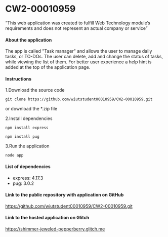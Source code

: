 # CW2-00010959
“This web application was created to fulfill Web Technology module’s requirements and does not represent an actual company or service”
#### About the application
The app is called "Task manager" and allows the user to manage daily tasks, or TO-DOs. The user can delete, add and change the status of tasks, while viewing the list of them. For better user experience a help hint is added at the top of the application page.

#### Instructions
1.Download the source code
```
git clone https://github.com/wiutstudent00010959/CW2-00010959.git

```
or download the *.zip file

2.Install dependencies
```
npm install express

npm install pug
```

3.Run the application
```
node app
```

#### List of dependencies
- express: 4.17.3
- pug: 3.0.2

#### Link to the public repository with application on GitHub
https://github.com/wiutstudent00010959/CW2-00010959.git

#### Link to the hosted application on Glitch
https://shimmer-jeweled-pepperberry.glitch.me



 
